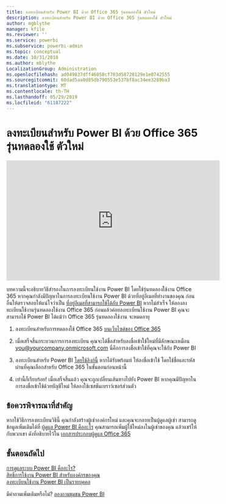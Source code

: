 ```yaml
---
title: ลงทะเบียนสำหรับ Power BI ด้วย Office 365 รุ่นทดลองใช้ ตัวใหม่
description: ลงทะเบียนสำหรับ Power BI ด้วย Office 365 รุ่นทดลองใช้ ตัวใหม่
author: mgblythe
manager: kfile
ms.reviewer: ''
ms.service: powerbi
ms.subservice: powerbi-admin
ms.topic: conceptual
ms.date: 10/31/2018
ms.author: mblythe
LocalizationGroup: Administration
ms.openlocfilehash: ad049837dff46058cf703d58720129e1e0742555
ms.sourcegitcommit: 60dad5aa0d85db790553e537bf8ac34ee3289ba3
ms.translationtype: MT
ms.contentlocale: th-TH
ms.lasthandoff: 05/29/2019
ms.locfileid: "61187222"
---
```

# <a name="signing-up-for-power-bi-with-a-new-office-365-trial"></a>ลงทะเบียนสำหรับ Power BI ด้วย Office 365 รุ่นทดลองใช้ ตัวใหม่

<iframe width="560" height="315" src="https://www.youtube.com/embed/gbSuFST-Nx4?showinfo=0" frameborder="0" allowfullscreen></iframe>

บทความนี้จะอธิบายวิธีสำรองในการลงทะเบียนใช้งาน Power BI โดยใช้รุ่นทดลองใช้งาน Office 365 หากคุณกำลังมีปัญหาในการลงทะเบียนใช้งาน Power BI ด้วยที่อยู่อีเมลที่ทำงานของคุณ ก่อนอื่นให้ตรวจสอบให้แน่ใจว่าเป็น [ที่อยู่อีเมลที่สามารถใช้ได้กับ Power BI](service-self-service-signup-for-power-bi.md#supported-email-addresses) หากไม่สำเร็จ ให้ลองลงทะเบียนใช้งานรุ่นทดลองใช้งาน Office 365 ก่อนแล้วค่อยลงทะเบียนใช้งาน Power BI คุณจะสามารถใช้ Power BI ได้แม้ว่า Office 365 รุ่นทดลองใช้งาน จะหมดอายุ

1. ลงทะเบียนสำหรับการทดลองใช้ Office 365 [บนเว็บไซต์ของ Office 365](https://go.microsoft.com/fwlink/p/?LinkID=403802)

1. เมื่อเสร็จสิ้นกระบวนการการลงทะเบียน คุณจะได้ชื่อสำหรับลงชื่อเข้าใช้ใหม่ที่มีลักษณะเหมือน you@yourcompany.onmicrosoft.com นี่คือการลงชื่อเข้าใช้ที่คุณจะใช้กับ Power BI

1. ลงทะเบียนสำหรับ Power BI [โดยใช้ลิงก์นี้](https://app.powerbi.com/signupredirect?pbi_source=web) หากได้รับพร้อมท์ ให้ลงชื่อเข้าใช้ โดยใช้ชื่อและรหัสผ่านที่คุณเลือกสำหรับ Office 365 ในขั้นตอนก่อนหน้านี้

1. เท่านี้ก็เรียบร้อย! เมื่อเสร็จสิ้นแล้ว คุณจะถูกเปลี่ยนเส้นทางไปยัง Power BI หากคุณมีปัญหาในการลงชื่อเข้าใช้ด้วยบัญชีใหม่ ให้ลองใช้เซสชันเบราว์เซอร์ส่วนตัว

## <a name="important-considerations"></a>ข้อควรพิจารณาที่สำคัญ

หากใช้วิธีการลงทะเบียนวิธีนี้ คุณกำลังสร้างผู้เช่าองค์กรใหม่ และคุณจะกลายเป็นผู้ดูแลผู้เช่า สามารถดูข้อมูลเพิ่มเติมได้ที่ [ผู้ดูแล Power BI คืออะไร](service-admin-administering-power-bi-in-your-organization.md) คุณสามารถเพิ่มผู้ใช้ใหม่ลงในผู้เช่าของคุณ แล้วแชร์ให้กับพวกเขา ดังที่อธิบายไว้ใน [เอกสารประกอบผู้ดูแล Office 365](https://support.office.com/en-sg/article/Add-users-individually-to-Office-365---Admin-Help-1970f7d6-03b5-442f-b385-5880b9c256ec)

## <a name="next-steps"></a>ขั้นตอนถัดไป

[การดูแลระบบ Power BI คืออะไร?](service-admin-administering-power-bi-in-your-organization.md)  
[สิทธิ์การใช้งาน Power BI สำหรับองค์กรของคุณ](service-admin-licensing-organization.md)  
[ลงทะเบียนใช้งาน Power BI เป็นรายบุคคล](service-self-service-signup-for-power-bi.md)

มีคำถามเพิ่มเติมหรือไม่? [ลองถามชุมชน Power BI](http://community.powerbi.com/)
